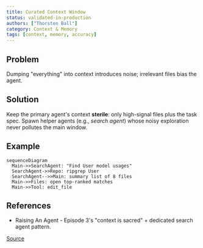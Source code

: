```yaml
---
title: Curated Context Window
status: validated-in-production
authors: ["Thorsten Ball"]
category: Context & Memory
tags: [context, memory, accuracy]
---
```


## Problem
Dumping "everything" into context introduces noise; irrelevant files bias the agent.

## Solution
Keep the primary agent's context **sterile**: only high-signal files plus the task spec.
Spawn helper agents (e.g., *search agent*) whose noisy exploration never pollutes the main window.

## Example
```mermaid
sequenceDiagram
  Main->>SearchAgent: "Find User model usages"
  SearchAgent->>Repo: ripgrep User
  SearchAgent-->>Main: summary list of 8 files
  Main->>Files: open top-ranked matches
  Main->>Tool: edit_file
```

## References

* Raising An Agent - Episode 3's "context is sacred" + dedicated search agent pattern.

[Source](https://www.nibzard.com/ampcode)